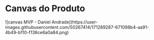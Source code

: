 <h1>Canvas do Produto</h1>
![canvas MVP - Daniel Andrade](https://user-images.githubusercontent.com/50267414/171289287-671098b4-aa91-4b49-b110-f138ce6a0a84.png)
